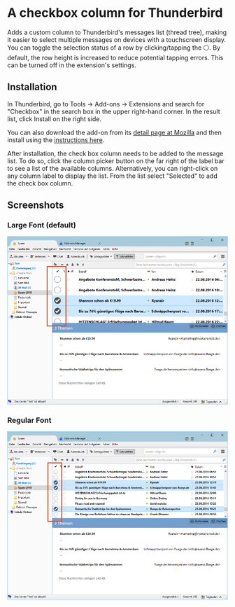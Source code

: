# A checkbox column for Thunderbird

Adds a custom column to Thunderbird's messages list (thread tree), making it easier to select multiple messages on devices with a touchscreen display. 
You can toggle the selection status of a row by clicking/tapping the :white_circle:. By default, the row height is increased to reduce potential tapping errors.
This can be turned off in the extension's settings.

## Installation

In Thunderbird, go to Tools → Add-ons → Extensions and search for "Checkbox" in the search box in the upper right-hand corner. In the result list, click Install on the right side.

You can also download the add-on from its [detail page at Mozilla](https://addons.mozilla.org/thunderbird/addon/checkbox-column/) and then install using the [instructions here](http://kb.mozillazine.org/Extensions_(Thunderbird)).

After installation, the check box column needs to be added to the message list. To do so, click the column picker button on the far right of the label bar to see a list of the available columns. Alternatively, you can right-click on any column label to display the list. From the list select "Selected" to add the check box column.

## Screenshots

### Large Font (default)

![Checkbox column with large font](images/largeFont.png "Large Font")

### Regular Font

![Checkbox column with regular font](images/smallFont.png "Regular Font")
